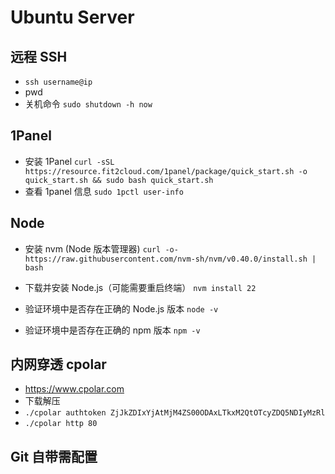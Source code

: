 # Ubuntu Server

## 远程 SSH

- `ssh username@ip`
- pwd
- 关机命令 `sudo shutdown -h now`

## 1Panel

- 安装 1Panel `curl -sSL https://resource.fit2cloud.com/1panel/package/quick_start.sh -o quick_start.sh && sudo bash quick_start.sh`
- 查看 1panel 信息 `sudo 1pctl user-info`

## Node

- 安装 nvm (Node 版本管理器)
  `curl -o- https://raw.githubusercontent.com/nvm-sh/nvm/v0.40.0/install.sh | bash`

- 下载并安装 Node.js（可能需要重启终端）
  `nvm install 22`

- 验证环境中是否存在正确的 Node.js 版本
  `node -v`

- 验证环境中是否存在正确的 npm 版本
  `npm -v`

## 内网穿透 cpolar

- https://www.cpolar.com
- 下载解压
- `./cpolar authtoken ZjJkZDIxYjAtMjM4ZS00ODAxLTkxM2QtOTcyZDQ5NDIyMzRl`
- `./cpolar http 80`

## Git 自带需配置

